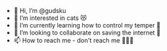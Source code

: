 - 👋 Hi, I’m @gudsku
- 👀 I’m interested in cats 😻
- 🌱 I’m currently learning how to control my temper 🤯
- 💞️ I’m looking to collaborate on saving the internet 🛟
- 📫 How to reach me - don't reach me 🙅🏼‍♀️

<!---
gudsku/gudsku is a ✨ special ✨ repository because its `README.md` (this file) appears on your GitHub profile.
You can click the Preview link to take a look at your changes.
--->
